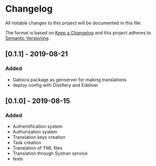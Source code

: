 # Changelog
All notable changes to this project will be documented in this file.

The format is based on [Keep a Changelog](http://keepachangelog.com/en/1.0.0/)
and this project adheres to [Semantic Versioning](http://semver.org/spec/v2.0.0.html).

## [0.1.1] - 2019-08-21
### Added
- Galnora package as genserver for making translations
- deploy config with Distillery and Edeliver

## [0.1.0] - 2019-08-15
### Added
- Authentification system
- Authorization system
- Translation keys creation
- Task creation
- Translation of YML files
- Translation through Systran service
- tests

